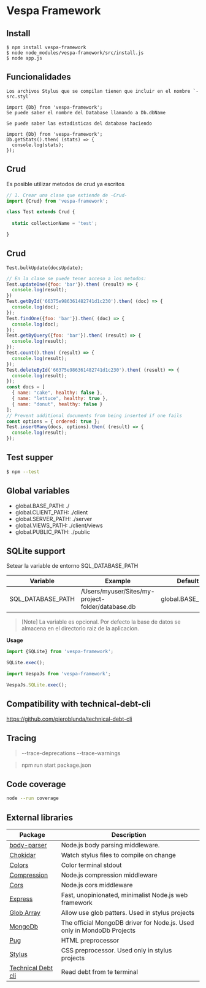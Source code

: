 # Vespa Framework

## Install
```
$ npm install vespa-framework
$ node node_modules/vespa-framework/src/install.js
$ node app.js
```

## Funcionalidades

```
Los archivos Stylus que se compilan tienen que incluir en el nombre `-src.styl`
```

```
import {Db} from 'vespa-framework';
Se puede saber el nombre del Database llamando a Db.dbName
```

```
Se puede saber las estadisticas del database haciendo 

import {Db} from 'vespa-framework';
Db.getStats().then( (stats) => {
  console.log(stats);
});
```

## Crud

Es posible utilizar metodos de crud ya escritos 

```javascript
// 1. Crear una clase que extiende de -Crud-
import {Crud} from 'vespa-framework';

class Test extends Crud {
  
  static collectionName = 'test';

}
```

## Crud
```
Test.bulkUpdate(docsUpdate);
```

```javascript
// En la clase se puede tener acceso a los metodos:
Test.updateOne({foo: 'bar'}).then( (result) => {
  console.log(result);
})
Test.getById('66375e986361482741d1c230').then( (doc) => {
  console.log(doc);
});
Test.findOne({foo: 'bar'}).then( (doc) => {
  console.log(doc);
});
Test.getByQuery({foo: 'bar'}).then( (result) => {
  console.log(result);
});
Test.count().then( (result) => {
  console.log(result);
});
Test.deleteById('66375e986361482741d1c230').then( (result) => {
  console.log(result);
});
const docs = [
  { name: "cake", healthy: false },
  { name: "lettuce", healthy: true },
  { name: "donut", healthy: false }
];
// Prevent additional documents from being inserted if one fails
const options = { ordered: true };
Test.insertMany(docs, options).then( (result) => {
  console.log(result);
});
```

## Test supper
```bash
$ npm --test
```

## Global variables 

* global.BASE_PATH: ./
* global.CLIENT_PATH: ./client
* global.SERVER_PATH: ./server
* global.VIEWS_PATH: ./client/views
* global.PUBLIC_PATH: ./public

## SQLite support

Setear la variable de entorno SQL_DATABASE_PATH

| Variable | Example | Default |
|---|---|---|
| SQL_DATABASE_PATH | /Users/myuser/Sites/my-project-folder/database.db | global.BASE_PATH |


> [Note]
> La variable es opcional. Por defecto la base de datos se almacena en el directorio raiz de la aplicacion.

**Usage**

```javascript
import {SQLite} from 'vespa-framework';

SQLite.exec();
```

```javascript
import VespaJs from 'vespa-framework';

VespaJs.SQLite.exec();
```

## Compatibility with technical-debt-cli

https://github.com/pieroblunda/technical-debt-cli

## Tracing

> --trace-deprecations --trace-warnings

> npm run start package.json

## Code coverage

```bash
node --run coverage 
```

## External libraries

| Package | Description |
|---|---|
| [body-parser](https://www.npmjs.com/package/) | Node.js body parsing middleware. |
| [Chokidar](https://www.npmjs.com/package/chokidar) | Watch stylus files to compile on change | 
| [Colors](https://www.npmjs.com/package/colors) | Color terminal stdout | 
| [Compression](https://www.npmjs.com/package/compression) | Node.js compression middleware |
| [Cors](https://www.npmjs.com/package/cors)| Node.js cors middleware |
| [Express](https://www.npmjs.com/package/express) | Fast, unopinionated, minimalist Node.js web framework |
| [Glob Array](https://www.npmjs.com/package/glob-array) | Allow use glob patters. Used in stylus projects |
| [MongoDb](https://www.npmjs.com/package/mongodb) | The official MongoDB driver for Node.js. Used only in MondoDb Projects |
| [Pug](https://www.npmjs.com/package/pug) | HTML preprocessor | 
| [Stylus](https://www.npmjs.com/package/stylus) | CSS preprocessor. Used only in stylus projects |
| [Technical Debt cli](https://www.npmjs.com/package/technical-debt-cli) | Read debt from te terminal |